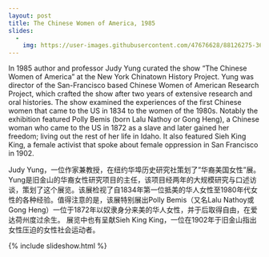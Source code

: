 ```yaml
---
layout: post
title: The Chinese Women of America, 1985
slides:
  -
    img: https://user-images.githubusercontent.com/47676628/88126275-3654ff00-cb9f-11ea-92af-f8cc592f1e68.jpg
---
```


In 1985 author and professor Judy Yung curated the show “The Chinese Women of America” at the New York Chinatown History Project.  Yung was director of the San-Francisco based Chinese Women of American Research Project, which crafted the show after two years of extensive research and oral histories.  The show examined the experiences of the first Chinese women that came to the US in 1834 to the women of the 1980s.  Notably the exhibition featured Polly Bemis (born Lalu Nathoy or Gong Heng), a Chinese woman who came to the US in 1872 as a slave and later gained her freedom; living out the rest of her life in Idaho.  It also featured Sieh King King, a female activist that spoke about female oppression in San Francisco in 1902.  

Judy Yung，一位作家兼教授，在纽约华埠历史研究社策划了”华裔美国女性”展。Yung是旧金山的华裔女性研究项目的主任，该项目经两年的大规模研究与口述访谈，策划了这个展览。该展检视了自1834年第一位抵美的华人女性至1980年代女性的各种经验。值得注意的是，该展特别展出Polly Bemis（又名Lalu Nathoy或Gong Heng）一位于1872年以奴隶身分来美的华人女性，并于后取得自由，在爱达荷州度过余生。 展览中也有呈献Sieh King King，一位在1902年于旧金山指出女性压迫的女性社会运动者。

{% include slideshow.html %}


